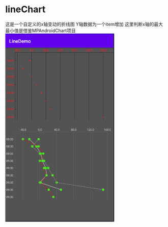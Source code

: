 # lineChart
这是一个自定义的x轴变动的折线图  Y轴数据为一个item增加
这里判断x轴的最大最小值是借鉴MPAndroidChart项目
![image](https://github.com/MingtimeThis/lineChart/blob/master/img/icon_line.png)